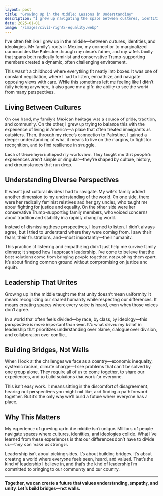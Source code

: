 ```yaml
---
layout: post
title: "Growing Up in the Middle: Lessons in Understanding"
description: "I grew up navigating the space between cultures, identities, and ideologies. This experience taught me to listen, empathize, and build bridges. It’s this understanding that drives my belief in leadership that unites rather than divides."
date: 2025-01-01
image: '/images/civil-rights-equality.webp'
---
```


I’ve often felt like I grew up in the middle—between cultures, identities, and ideologies. My family’s roots in Mexico, my connection to marginalized communities like Palestine through my niece’s father, and my wife’s family that spans both radically feminist and conservative Trump-supporting members created a dynamic, often challenging environment.

This wasn’t a childhood where everything fit neatly into boxes. It was one of constant negotiation, where I had to listen, empathize, and navigate opposing views with care. While this sometimes left me feeling like I didn’t fully belong anywhere, it also gave me a gift: the ability to see the world from many perspectives.

## Living Between Cultures

On one hand, my family’s Mexican heritage was a source of pride, tradition, and community. On the other, I grew up trying to balance this with the experience of living in America—a place that often treated immigrants as outsiders. Then, through my niece’s connection to Palestine, I gained a deeper understanding of what it means to live on the margins, to fight for recognition, and to find resilience in struggle.

Each of these layers shaped my worldview. They taught me that people’s experiences aren’t simple or singular—they’re shaped by culture, history, and circumstances that run deep.

## Understanding Diverse Perspectives

It wasn’t just cultural divides I had to navigate. My wife’s family added another dimension to my understanding of the world. On one side, there were her radically feminist relatives and her gay uncles, who taught me about fighting for justice and equality. On the other side were her conservative Trump-supporting family members, who voiced concerns about tradition and stability in a rapidly changing world.

Instead of dismissing these perspectives, I learned to listen. I didn’t always agree, but I tried to understand where they were coming from. I saw their fears, their frustrations, and—most importantly—their humanity.

This practice of listening and empathizing didn’t just help me survive family dinners; it shaped how I approach leadership. I’ve come to believe that the best solutions come from bringing people together, not pushing them apart. It’s about finding common ground without compromising on justice and equity.

## Leadership That Unites

Growing up in the middle taught me that unity doesn’t mean uniformity. It means recognizing our shared humanity while respecting our differences. It means creating spaces where every voice is heard, even when those voices don’t agree.

In a world that often feels divided—by race, by class, by ideology—this perspective is more important than ever. It’s what drives my belief in leadership that prioritizes understanding over blame, dialogue over division, and collaboration over conflict.

## Building Bridges, Not Walls

When I look at the challenges we face as a country—economic inequality, systemic racism, climate change—I see problems that can’t be solved by one group alone. They require all of us to come together, to share our experiences, and to build solutions that work for everyone.

This isn’t easy work. It means sitting in the discomfort of disagreement, hearing out perspectives you might not like, and finding a path forward together. But it’s the only way we’ll build a future where everyone has a place.

## Why This Matters

My experience of growing up in the middle isn’t unique. Millions of people navigate spaces where cultures, identities, and ideologies collide. What I’ve learned from these experiences is that our differences don’t have to divide us—they can make us stronger. 

Leadership isn’t about picking sides. It’s about building bridges. It’s about creating a world where everyone feels seen, heard, and valued. That’s the kind of leadership I believe in, and that’s the kind of leadership I’m committed to bringing to our community and our country.

---

**Together, we can create a future that values understanding, empathy, and unity. Let’s build bridges—not walls.**